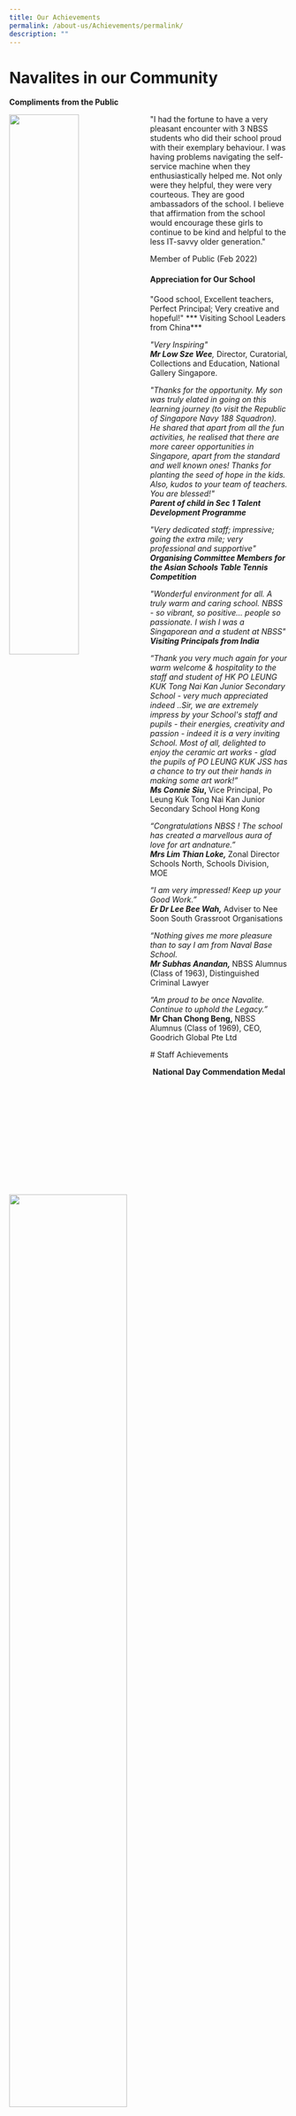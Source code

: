 ```yaml
---
title: Our Achievements
permalink: /about-us/Achievements/permalink/
description: ""
---
```

# Navalites in our Community
**Compliments from the Public**

<img style="width: 50%;" src="/images/bnc1.jpeg" align="left">
<p>"I had the fortune to have a very pleasant encounter with 3 NBSS students who did their school proud with their exemplary behaviour. I was having problems navigating the self-service machine when they enthusiastically helped me. Not only were they helpful, they were very courteous. They are good ambassadors of the school. I believe that affirmation from the school would encourage these girls to continue to be kind and helpful to the less IT-savvy older generation."
	
Member of Public (Feb 2022)</p>
#### Appreciation for Our School
<p>
<img style="width: 65%;" src="/images/bnc2.jpg" align="left"> 
"Good school, Excellent teachers, Perfect Principal; Very creative and hopeful!" 
***	Visiting School Leaders from China***
</p><p>
<img style="width: 35%;" src="/images/bnc3.jpg" align="right">
</p><p><em>"Very Inspiring" <br></em><em><strong>Mr Low Sze Wee</strong>,&nbsp;</em>Director, Curatorial, Collections and Education, National Gallery Singapore.</p>

<p><em>"Thanks for the opportunity. My son was truly elated in going on this learning journey (to visit the Republic of Singapore Navy 188 Squadron). He shared that apart from all the fun activities, he realised that there are more career opportunities in Singapore, apart from the standard and well known ones! Thanks for planting the seed of hope in the kids. Also, kudos to your team of teachers. You are blessed!"</em><strong><em><br></em></strong><em><strong>Parent of child in Sec 1 Talent Development Programme</strong></em></p>
<p><em>"Very dedicated staff; impressive; going the extra mile; very professional and supportive"</em><strong><em><br></em></strong><em><strong>Organising Committee Members for the Asian Schools Table Tennis Competition</strong></em></p>
<img style="width: 65%;" src="/images/bnc4.jpg" align="left">
<p><em>"Wonderful environment for all. A truly warm and caring school. NBSS - so vibrant, so positive... people so passionate. I wish I was a Singaporean and a student at NBSS"</em><strong><em> <br></em></strong><strong><em>Visiting Principals from India</em></strong></p>
<p><em>“Thank you very much again for your warm welcome &amp; hospitality to the staff and student of HK PO LEUNG KUK Tong Nai Kan Junior Secondary School - very much appreciated indeed ..Sir, we are extremely impress by your School's staff and pupils - their energies, creativity and passion - indeed it is a very inviting School. Most of all, delighted to enjoy the ceramic art works - glad the pupils of PO LEUNG KUK JSS has a chance to try out their hands in making some art work!”</em><strong><em><br></em></strong><strong><em>Ms Connie Siu</em></strong><strong>,&nbsp;</strong>Vice Principal, Po Leung Kuk Tong Nai Kan Junior Secondary School Hong Kong</p>
<p><em>“Congratulations NBSS ! The school has created a marvellous aura of love for art and</em><em>nature.”<br></em><strong><em>Mrs Lim Thian Loke,&nbsp;</em></strong>Zonal Director Schools North, Schools Division, MOE&nbsp;</p>
<p><em>“I am very impressed! Keep up your Good Work.”</em><strong><em><br></em></strong><strong><em>Er Dr Lee Bee Wah,&nbsp;</em></strong>Adviser to Nee Soon South Grassroot Organisations</p>
<p><em>“Nothing gives me more pleasure than to say I am from Naval Base School.</em><strong><em><br></em></strong><strong><em>Mr Subhas Anandan,&nbsp;</em></strong>NBSS Alumnus (Class of 1963), Distinguished Criminal Lawyer</p>
<p><em>“Am proud to be once Navalite. Continue to uphold the Legacy.”</em><strong><em><br></em></strong><strong>Mr Chan Chong Beng,&nbsp;</strong>NBSS Alumnus (Class of 1969),&nbsp;CEO, Goodrich Global Pte Ltd</p>

<p></p>
<p></p><p></p>

<p></p>
# Staff Achievements
<p>
</p><p style="text-align: center;"><strong>National Day Commendation Medal</strong></p>
<table style="margin-left: auto; margin-right: auto;">
<tbody>
<tr style="text-align: center;">
<td width="198">
<p><strong>2020</strong></p>
</td>
<td width="198">
<p><strong>2021</strong></p>
</td>
</tr>
<tr>
<td style="text-align: center;" width="198">
<p>Mr Saiful Idris&nbsp;</p>
</td>
<td width="198">
<p style="text-align: center;">Mr Lim Seow Kuan</p>
</td>
</tr>
</tbody>
</table>
<p style="text-align: center;"><strong>National Day Long Service Medal</strong></p>
<table style="margin-left: auto; margin-right: auto;">
<tbody>
<tr style="text-align: center;">
<td width="198">
<p><strong>2020</strong></p>
</td>
<td width="198">
<p><strong>2021</strong></p>
</td>
</tr>
<tr>
<td style="text-align: center;" width="198">
<p>Mr Loh Jiunn Shyan</p>
<p>Ms Koh Hong Eng</p>
</td>
<td width="198">
<p style="text-align: center;">Mdm Rathna d/o Suppiah</p>
</td>
</tr>
</tbody>
</table>
<p style="text-align: center;"><strong>MOE Service Excellence Award (MSEA)</strong></p>
<table style="margin-left: auto; margin-right: auto;">
<tbody>
<tr>
<td style="text-align: center;" colspan="2" width="580">
<p><strong>2021</strong></p>
</td>
</tr>
<tr>
<td style="text-align: center;" width="294">
<p><strong>Silver</strong></p>
</td>
<td style="text-align: center;" width="286">
<p><strong>Gold</strong></p>
</td>
</tr>
<tr>
<td style="text-align: center;" width="294">
<p>Ms Marinah Hasnan</p>
<p>Ms Huang Huiping</p>
<p>Mr Arthur Cheong</p>
<p>Mr Bernie Chia</p>
<p>Ms Shirley Tan</p>
<p>Ms Shanthi</p>
<p>Ms Norazlina</p>
<p>Ms Vivien Cheng</p>
<p>Ms Chang Ya-Wen</p>
<p>Ms Shahirah</p>
<p>Ms Poovili</p>
<p>Ms Beryl Wong</p>
<p>Ms Chen Xin</p>
<p>Mr Herwanto</p>
<p>Mr Shawn Neo</p>
<p>Ms Nadhirah</p>
<p>Ms Debbie Yue</p>
<p>Ms Zubaidah</p>
<p>Ms Nurlisah</p>
</td>
<td style="text-align: center;" width="286">
<p>Mr Amron</p>
<p>Ms Angjarladavy</p>
<p>Mr Balasundaram</p>
<p>Ms Sabrina Chan</p>
<p>Ms Celine Chan</p>
<p>Ms Chia Xiaoyun</p>
<p>Mr Saiful Idris</p>
<p>Mrs Crescendra Chong</p>
<p>Mr Eugene Lee</p>
<p>Mr Sean Lim</p>
<p>Mdm Faridah Hamid</p>
<p>Mr Frank Foo</p>
<p>Ms Khoo Lee Kuan</p>
<p>Mrs Koh Koon Wah</p>
<p>Mdm Lila Bte Salleh</p>
<p>Mr Thomas Lim</p>
<p>Mr Liow Kwee Siang</p>
<p>Ms Mardiana</p>
<p>Mr Mohd Alfiyan</p>
<p>Ms Natalie Ko</p>
<p>Ms Norizah Bte Selamat</p>
<p>Ms Nur Amanina</p>
<p>Ms Nurashikeen</p>
<p>Ms Rashidah</p>
<p>Ms Rosnita</p>
<p>Ms Gina Seo</p>
<p>Mrs Mary Tan</p>
<p>Mr Addison Wong</p>
</td>
</tr>
</tbody>
</table>
<table style="margin-left: auto; margin-right: auto;">
<tbody>
<tr>
<td style="text-align: center;" colspan="3" width="623">
<p><strong>2020</strong></p>
</td>
</tr>
<tr>
<td style="text-align: center;" width="198">
<p><strong>Silver</strong></p>
</td>
<td style="text-align: center;" width="228">
<p><strong>Gold</strong></p>
</td>
<td style="text-align: center;" width="198">
<p><strong>Platinum</strong></p>
</td>
</tr>
<tr>
<td style="text-align: center;" width="198">
<p>Mr Amron</p>
<p>Ms Angjarladavy</p>
<p>Mr Balasundaram</p>
<p>Ms Sabrina Chan</p>
<p>Ms Celine Chan</p>
<p>Ms Chang Zhen Yu</p>
<p>Mr Kelvin Cheng</p>
<p>Ms Chia Xiaoyun</p>
<p>Mr Saiful Idris</p>
<p>Mrs Crescendra Chong</p>
<p>Mr Eugene Lee</p>
<p>Mdm Faridah Hamid</p>
<p>Mr Frank Foo</p>
<p>Mr Casimir Kang</p>
<p>Ms Khoo Lee Kuan</p>
<p>Mrs Koh Koon Wah</p>
<p>Mdm Lila Bte Salleh</p>
<p>Mr Thomas Lim</p>
<p>Ms Jasmine Lim</p>
<p>Mr Liow Kwee Siang</p>
<p>Ms Mardiana</p>
<p>Mr Mohd Alfiyan</p>
<p>Ms Natalie Ko</p>
<p>Ms Norizah Bte Selamat</p>
<p>Ms Nur Amanina</p>
<p>Ms Nurashikeen</p>
<p>Ms Rashidah</p>
<p>Ms Rosnita</p>
<p>Ms See-Toh Wai Yin</p>
<p>Ms Gina Seo</p>
<p>Ms Siti Anis Bte Amat</p>
<p>Mrs Mary Tan</p>
<p>Mr Simon Teo</p>
<p>Mr Steven Teo</p>
<p>Mr Addison Wong</p>
</td>
<td style="text-align: center;" width="228">
<p>Mr Ravi Chandran</p>
<p>Ms Lucy Png</p>
<p>Ms Lim Li Qing</p>
<p>Ms Jasmine Teo</p>
<p>Mr Li Junyang</p>
<p>Mr Haliluddin Bin Salleh</p>
</td>
<td style="text-align: center;" width="198">
<p>Mr Loh Jiunn Shyan</p>
</td>
</tr>
</tbody>
</table>
<p style="text-align: center;"><strong> NIE Caring Teacher Award</strong></p>
<table style="margin-left: auto; margin-right: auto;">
<tbody>
<tr>
<td style="text-align: center;" width="198">
<p><strong>2020</strong></p>
</td>
</tr>
<tr>
<td style="text-align: center;" width="198">
<p>Mr See Kok Han</p>
<p>Ms Lim Li Qing</p>
<p>Mdm Rosnita Bte Juri</p>
<p>Ms Jasmine Lim</p>
<p>Mr Simon Teo&nbsp;&nbsp;</p>
</td>
</tr>
</tbody>
</table>

# Co-Curricular Achievements
Our CCAs have also done us proud over the years with their achievements. 

<table>
<tbody>
<tr>
<td colspan="2">
<p><strong>Uniformed Groups</strong></p>
</td>
</tr>
<tr>
<td>
<p>National Cadet Corps</p>
</td>
<td>
<p>GOLD (2018, 2017, 2016, 2015, 2014, 2013, 2012)<br>2017 Outstanding Cadet Award - Darren Seah<br>2016 Outstanding Cadet Award - Tay Chi Ken</p>
</td>
</tr>
<tr>
<td>
<p>National Police Cadet Corps</p>
</td>
<td>
<p>GOLD (2018, 2017, 2016, 2012)<br>SILVER (2015, 2014, 2013)<br>2017 SPF-NPCC Award - Glen and Luke<br>2016 SPF-NPCC Award - Ong Jian Kai &amp; Yeo Zi Wei<br>2015 SPF-NPCC Award - Shannon</p>
</td>
</tr>
<tr>
<td>
<p>St. John Ambulance Brigade</p>
</td>
<td>
<p>GOLD (2018, 2017, 2016, 2015, 2014, 2013, 2012)&nbsp;<br>2016 First Aid Competition (Adult Cadet Category) - Champion &amp;<br>Best in Home Nursing&nbsp;<br>First Aid Competition (Nursing Cadet Category) - 1st Runner-up &amp;<br>Best in Home Nursing 2015 First Aid Competition (Adult Cadet Category) - 1st Runner-up&nbsp;<br>First Aid Competition (Nursing Cadet Category) - Champion&nbsp;</p>
</td>
</tr>
<tr>
<td>
<p>Girl Guides</p>
</td>
<td>
<p>GOLD (2018, 2017, 2016, 2015, 2014, 2013, 2012)<br>2017 Baden-Powell Award - Rou Xuan<br>2016 Baden-Powell Award - Angela Joy</p>
</td>
</tr>
<tr>
<td colspan="2">
<p><strong>Physical Sports</strong></p>
</td>
</tr>
<tr>
<td>
<p>Basketball</p>
</td>
<td>
<p>B Boys North Zone 2nd-Tier Tournament - 1st Runner-Up (2015)<br>Boys T Nets Level 3 - Champions (2013)</p>
<p>B Girls North Zone 2nd-Tier Tournament - 1st Runner-Up (2015), 2nd Runner-Up (2016)<br>B Girls T Nets Level 2 - Champions (2014)<br>B Girls Zhenghua Cup - Champions (2013)<br>B Girls North Zone 1st Runner-up (2010)</p>
</td>
</tr>
<tr>
<td>
<p>Sepak Takraw</p>
</td>
<td>
<p>C Boys North Zone Champions, National Top 8 (2015)&nbsp;<br>C Boys North Zone Champions, National 2nd Runner-Up (2014)&nbsp;<br>C Boys North Zone 1st Runner-Up (2018, 2017)<br>C Boys North Zone 3rd Runner-up and National Top 8 (2012)&nbsp;<br><br>B Boys&nbsp;North Zone 1st Runner-up and National Top 8 (2011)&nbsp;<br>B Boys North Zone 3rd Runner-up (2016, 2014)&nbsp;<br>B Boys North Zone 4th Runner-up and National Top 16 (2015)&nbsp;</p>
</td>
</tr>
<tr>
<td>
<p>Soccer</p>
</td>
<td>
<p>C Boys North Zone 3rd Runner-Up (2015)<br>B Boys North Zone 3rd Runner-Up (2015)<br>Winner Plus Challenge Team Unity (2010)</p>
</td>
</tr>
<tr>
<td>
<p>&nbsp;Table Tennis</p>
</td>
<td>
<p>C Girls North Zone 3rd Runner-up (2017)<br>B Boys North Zone Top 5 (2015)</p>
</td>
</tr>
<tr>
<td colspan="2">
<p><strong>Performing Arts</strong></p>
</td>
</tr>
<tr>
<td>
<p>Choir</p>
</td>
<td>
<p>Singapore Youth Festival (SYF) - Certificate of Distinction (2015)<br>Singapore Youth Festival (SYF) - Certificate of Accomplishment (2017, 2013)</p>
</td>
</tr>
<tr>
<td>
<p>Concert Band</p>
</td>
<td>
<p>Singapore Youth Festival (SYF) - Certificate of Distinction (2015)&nbsp;<br>Singapore Youth Festival (SYF) - Certificate of Accomplishment (2017, 2013)</p>
</td>
</tr>
<tr>
<td>
<p>Dance<br>(Indian)</p>
</td>
<td>
<p>Singapore Youth Festival (SYF) - Certificate of Distinction (2015, 2013)<br>Singapore Youth Festival (SYF) - Certificate of Accomplishment (2017)</p>
</td>
</tr>
<tr>
<td>
<p>Dance (International)</p>
</td>
<td>
<p>Singapore Youth Festival (SYF) - Certificate of Distinction (2017, 2015)&nbsp;<br>Super 24 Hip Hop Competition - (2016 - Top 9), (2015 - Top 6)</p>
</td>
</tr>
<tr>
<td>
<p>Drama</p>
</td>
<td>
<p>Singapore Youth Festival (SYF) - Certificate of Distinction (2015)&nbsp;<br>Singapore Youth Festival (SYF) - Certificate of Accomplishment (2017, 2013)</p>
</td>
</tr>
<tr>
<td colspan="2">
<p><strong>Clubs and Societies</strong></p>
</td>
</tr>
<tr>
<td>
<p>&nbsp;Art Club</p>
</td>
<td>
<p>Singapore Youth Festival (SYF) - Certificate of Recognition (2016 - 4, 2014 - 1 Special Mention) <br>Singapore Youth Festival (SYF) - Certificate of Participation (2016 - 2, 2014 - 3)</p>
</td>
</tr>
<tr>
<td>
<p>Floral Art Club</p>
</td>
<td>
<p>International Youth Floral Art Competition 2016 - 1 Gold, 3 Silver<br>Floral Harmony @ Nanyang Competition - 2015 - 1 Gold, 1 Silver and 1 Merit<br>2014 - 1 Bronze, 2 Merit<br>Singapore Garden Festival Orchid Landscape 2011 (3rd and Honourable Mention by Prime Minister at National Day Rally 2010)&nbsp;<br>Singapore Garden Festival Orchid Landscape 2010 (2nd Runner-up and Most Colourful Display Award)&nbsp;<br>Nanyang Inter-School Inter-School Floral Art Competition 2010 (1 Merit Prize (Team) and 1 Merit Prize (Individual)&nbsp;</p>
</td>
</tr>
<tr>
<td>
<p>InfoComm Club</p>
</td>
<td>
<p>Games of Drones 2017 - 2nd Runner-Up</p>
</td>
</tr>
<tr>
<td>
<p>Service Library Club</p>
</td>
<td>
<p>3rd in Regional Prove-It! competition organised by National Library Board</p>
</td>
</tr>
</tbody>
</table>